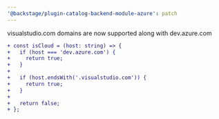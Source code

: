 ```yaml
---
'@backstage/plugin-catalog-backend-module-azure': patch
---
```


visualstudio.com domains are now supported along with dev.azure.com

```diff
+ const isCloud = (host: string) => {
+   if (host === 'dev.azure.com') {
+     return true;
+   }
+
+   if (host.endsWith('.visualstudio.com')) {
+     return true;
+   }
+
+   return false;
+ };
```
